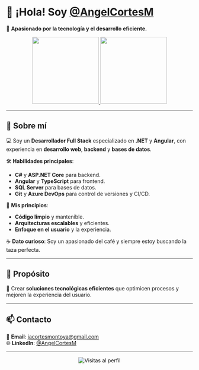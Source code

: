 # 👋 ¡Hola! Soy [@AngelCortesM](https://www.linkedin.com/in/jangelcortesm)  

🚀 **Apasionado por la tecnología y el desarrollo eficiente.**  

<p align="center">
  <a href="https://github.com/AngelCortesM">
    <img height="180em" src="https://github-readme-stats-eight-theta.vercel.app/api?username=AngelCortesM&show_icons=true&theme=transparent&include_all_commits=true&count_private=true"/>
    <img height="180em" src="https://github-readme-stats-eight-theta.vercel.app/api/top-langs/?username=AngelCortesM&layout=compact&langs_count=8&theme=transparent"/>
  </a>
</p>

---

## 🌟 **Sobre mí**  

💻 Soy un **Desarrollador Full Stack** especializado en **.NET** y **Angular**, con experiencia en **desarrollo web**, **backend** y **bases de datos**.  

🛠️ **Habilidades principales**:  
- **C#** y **ASP.NET Core** para backend.  
- **Angular** y **TypeScript** para frontend.  
- **SQL Server** para bases de datos.  
- **Git** y **Azure DevOps** para control de versiones y CI/CD.  

🎯 **Mis principios**:  
- **Código limpio** y mantenible.  
- **Arquitecturas escalables** y eficientes.  
- **Enfoque en el usuario** y la experiencia.  

☕ **Dato curioso**: Soy un apasionado del café y siempre estoy buscando la taza perfecta.  

---

## 🎯 **Propósito**  

🚀 Crear **soluciones tecnológicas eficientes** que optimicen procesos y mejoren la experiencia del usuario.  

---

## 📫 **Contacto**  

📧 **Email**: [jacortesmontoya@gmail.com](mailto:jacortesmontoya@gmail.com)  
🌐 **LinkedIn**: [@AngelCortesM](https://www.linkedin.com/in/jangelcortesm)  

---

<p align="center">
  <img src="https://komarev.com/ghpvc/?username=AngelCortesM&color=blue&style=flat-square" alt="Visitas al perfil"/>
</p>
